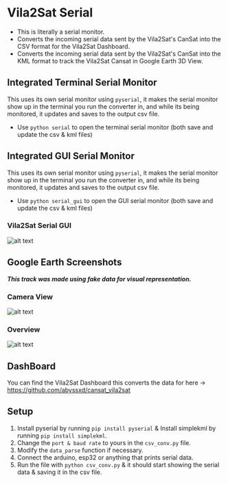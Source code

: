 # Vila2Sat Serial
- This is literally a serial monitor.
- Converts the incoming serial data sent by the Vila2Sat's CanSat into the CSV format for the Vila2Sat Dashboard.
- Converts the incoming serial data sent by the Vila2Sat's CanSat into the KML format to track the Vila2Sat Cansat in Google Earth 3D View.

## Integrated Terminal Serial Monitor
This uses its own serial monitor using `pyserial`, it makes the serial monitor show up in the terminal you run the converter in, and while its being monitored, it updates and saves to the output csv file.
- Use `python serial` to open the terminal serial monitor (both save and update the csv & kml files)

## Integrated GUI Serial Monitor
This uses its own serial monitor using `pyserial`, it makes the serial monitor show up in the terminal you run the converter in, and while its being monitored, it updates and saves to the output csv file.
- Use `python serial_gui` to open the GUI serial monitor (both save and update the csv & kml files)
### Vila2Sat Serial GUI
![alt text](https://cdn.discordapp.com/attachments/773822498717696030/1199833004458135643/image.png)

## Google Earth Screenshots
***This track was made using fake data for visual representation.***
### Camera View
![alt text](https://cdn.discordapp.com/attachments/937704145828331521/1199447710596603924/image.png)
### Overview
![alt text](https://cdn.discordapp.com/attachments/937704145828331521/1199447822303506442/image.png)

## DashBoard
You can find the Vila2Sat Dashboard this converts the data for here -> https://github.com/abyssxd/cansat_vila2sat

## Setup
1. Install pyserial by running `pip install pyserial` & Install simplekml by running `pip install simplekml`.
2. Change the `port & baud rate` to yours in the `csv_conv.py` file.
3. Modify the `data_parse` function if necessary.
4. Connect the arduino, esp32 or anything that prints serial data.
5. Run the file with `python csv_conv.py` & it should start showing the serial data & saving it in the csv file.
